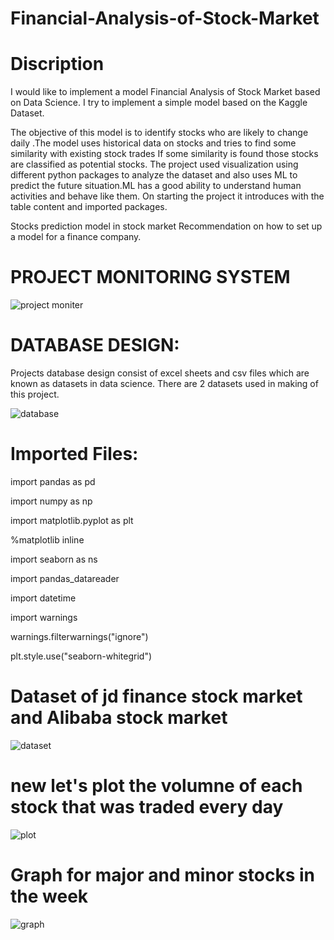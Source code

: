 # Financial-Analysis-of-Stock-Market

# Discription

I would like to implement a model  Financial Analysis of Stock Market based on Data Science. I try to implement a simple model based on the Kaggle Dataset. 

The objective of this model is   to identify stocks  who are likely to change daily .The model uses historical data on stocks and tries to find some similarity with existing stock trades  If some similarity is found those stocks  are classified as potential stocks.  The project used visualization using different python packages to analyze the dataset and also uses ML to predict the future situation.ML has a good ability to understand human activities and behave like them. On starting the project it introduces with the table content and imported packages. 

Stocks prediction model in stock market Recommendation on how to set up a  model for a finance company.


# PROJECT  MONITORING  SYSTEM

![project moniter](https://user-images.githubusercontent.com/103837009/208219367-ec1a3cba-bbac-4d6c-9cf9-de85f493c54b.jpg)

# DATABASE DESIGN:
Projects database design consist of excel sheets and csv files which are known as datasets in data science. There are 2 datasets used in making of this project.


![database](https://user-images.githubusercontent.com/103837009/208219405-fc466597-01d5-4d85-821e-a40ecbbe8227.png)


# Imported Files:
import pandas as pd

import numpy as np

import matplotlib.pyplot as plt

%matplotlib inline

import seaborn as ns

import pandas_datareader

import datetime

import warnings

warnings.filterwarnings("ignore")

plt.style.use("seaborn-whitegrid")

# Dataset of jd finance stock market and Alibaba stock market

![dataset](https://user-images.githubusercontent.com/103837009/208219568-331b1344-63aa-4711-a6d8-4b629d9a9abe.png)

# new let's plot the volumne of each stock that was traded every day

![plot](https://user-images.githubusercontent.com/103837009/208219631-fc25da00-213f-48bf-8681-6d7152cbb3bd.png)

# Graph for major and minor stocks in the week
![graph](https://user-images.githubusercontent.com/103837009/208219513-161ffe04-36ed-4834-8c49-70ee0005ce4e.png)


